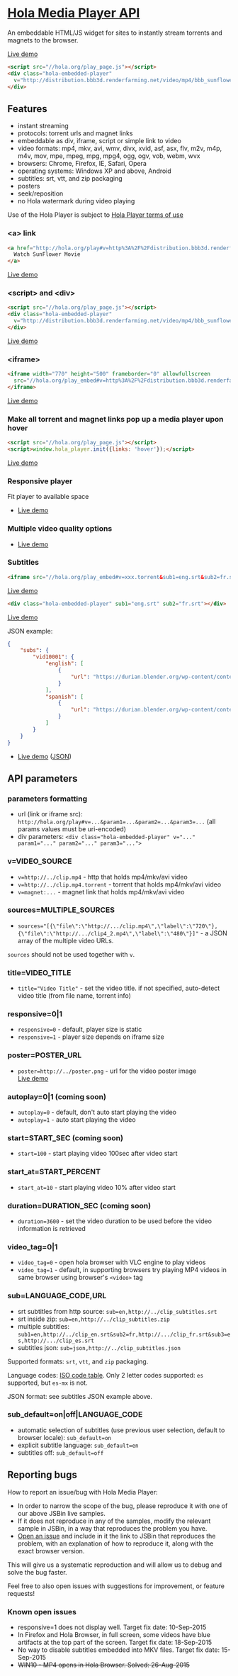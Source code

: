 # [Hola Media Player API](https://hola.org/player)
An embeddable HTML/JS widget for sites to instantly stream torrents and magnets to the browser.

[Live demo](http://jsbin.com/faceyu/8/)
```html
<script src="//hola.org/play_page.js"></script>
<div class="hola-embedded-player"
  v="http://distribution.bbb3d.renderfarming.net/video/mp4/bbb_sunflower_1080p_30fps_normal.mp4.torrent">
</div> 
```

## Features
* instant streaming
* protocols: torrent urls and magnet links
* embeddable as div, iframe, script or simple link to video
* video formats: mp4, mkv, avi, wmv, divx, xvid, asf, asx, flv, m2v, m4p, m4v, mov,
  mpe, mpeg, mpg, mpg4, ogg, ogv, vob, webm, wvx
* browsers: Chrome, Firefox, IE, Safari, Opera
* operating systems: Windows XP and above, Android
* subtitles: srt, vtt, and zip packaging
* posters
* seek/reposition
* no Hola watermark during video playing

Use of the Hola Player is subject to [Hola Player terms of use](http://hola.org/legal_publishers)

### &lt;a&gt; link
```html
<a href="http://hola.org/play#v=http%3A%2F%2Fdistribution.bbb3d.renderfarming.net%2Fvideo%2Fmp4%2Fbbb_sunflower_1080p_30fps_normal.mp4.torrent">
  Watch SunFlower Movie
</a>
```
[Live demo](http://hola.org/play#v=http%3A%2F%2Fdistribution.bbb3d.renderfarming.net%2Fvideo%2Fmp4%2Fbbb_sunflower_1080p_30fps_normal.mp4.torrent)

### &lt;script&gt; and &lt;div&gt;
```html
<script src="//hola.org/play_page.js"></script>
<div class="hola-embedded-player"
  v="http://distribution.bbb3d.renderfarming.net/video/mp4/bbb_sunflower_1080p_30fps_normal.mp4.torrent">
</div> 
```
[Live demo](http://jsbin.com/faceyu/8/)

### &lt;iframe&gt;
```html
<iframe width="770" height="500" frameborder="0" allowfullscreen
  src="//hola.org/play_embed#v=http%3A%2F%2Fdistribution.bbb3d.renderfarming.net%2Fvideo%2Fmp4%2Fbbb_sunflower_1080p_30fps_normal.mp4.torrent">
</iframe>
```
[Live demo](http://jsbin.com/faceyu/6/)

### Make all torrent and magnet links pop up a media player upon hover
```html
<script src="//hola.org/play_page.js"></script>
<script>window.hola_player.init({links: 'hover'});</script>
```
[Live demo](http://jsbin.com/faceyu/9/)

### Responsive player
Fit player to available space
* [Live demo](http://jsbin.com/vitira/1/)

### Multiple video quality options
* [Live demo](http://hola.org/play#sources=%5B%7B%22file%22%3A%22http%3A%2F%2Fmirrorblender.top-ix.org%2Fmovies%2Fsintel-2048-surround.mp4%22%2C%22label%22%3A%222048x872%22%7D%2C%7B%22file%22%3A%22http%3A%2F%2Fmirrorblender.top-ix.org%2Fmovies%2Fsintel-1024-surround.mp4%22%2C%22label%22%3A%221024x436%22%2C%22default%22%3Atrue%7D%5D)

### Subtitles
```html
<iframe src="//hola.org/play_embed#v=xxx.torrent&sub1=eng.srt&sub2=fr.srt"></iframe>
```
[Live demo](http://jsbin.com/faceyu/18/)

```html
<div class="hola-embedded-player" sub1="eng.srt" sub2="fr.srt"></div>
```
[Live demo](http://jsbin.com/faceyu/20/)

JSON example:
```json
{
	"subs": {
		"vid10001": {
			"english": [
				{
					"url": "https://durian.blender.org/wp-content/content/subtitles/sintel_en.srt"
				}
			],
			"spanish": [
				{
					"url": "https://durian.blender.org/wp-content/content/subtitles/sintel_es.srt"
				}
			]
		}
	}
}
```
* [Live demo](http://jsbin.com/faceyu/26) ([JSON](http://hola.org/player/api/vid10001))

## API parameters

### parameters formatting

* url (link or iframe src):
  `http://hola.org/play#v=...&param1=...&param2=...&param3=...`
   (all params values must be uri-encoded)
* div parameters:
  `<div class="hola-embedded-player" v="..." param1="..." param2="..." param3="...">`

### v=VIDEO_SOURCE

* `v=http://../clip.mp4` - http that holds mp4/mkv/avi video
* `v=http://../clip.mp4.torrent` - torrent that holds mp4/mkv/avi video
* `v=magnet:...` - magnet link that holds mp4/mkv/avi video

### sources=MULTIPLE_SOURCES
* `sources="[{\"file\":\"http://.../clip.mp4\",\"label\":\"720\"},{\"file\":\"http://.../clip4_2.mp4\",\"label\":\"480\"}]"` - a JSON array of the multiple video URLs.

`sources` should not be used together with `v`.

### title=VIDEO_TITLE

* `title="Video Title"` - set the video title. if not specified,  auto-detect video title (from file name, torrent info)

### responsive=0|1
* `responsive=0` - default, player size is static
* `responsive=1` - player size depends on iframe size

### poster=POSTER_URL

* `poster=http://../poster.png` - url for the video poster image  
[Live demo](http://jsbin.com/wozipo/2/)
 
### autoplay=0|1 (coming soon)

* `autoplay=0` - default, don't auto start playing the video
* `autoplay=1` - auto start playing the video

### start=START_SEC (coming soon)

* `start=100` - start playing video 100sec after video start

### start_at=START_PERCENT

* `start_at=10` - start playing video 10% after video start

### duration=DURATION_SEC (coming soon)

* `duration=3600` - set the video duration to be used before the video information is retrieved

### video_tag=0|1
* `video_tag=0` - open hola browser with VLC engine to play videos
* `video_tag=1` - default, in supporting browsers try playing MP4 videos in same browser using browser's `<video>` tag

### sub=LANGUAGE_CODE,URL

* srt subtitles from http source: `sub=en,http://../clip_subtitles.srt`
* srt inside zip: `sub=en,http://../clip_subtitles.zip`
* multiple subtitles: `sub1=en,http://../clip_en.srt&sub2=fr,http://.../clip_fr.srt&sub3=es,http://.../clip_es.srt`
* subtitles json: `sub=json,http://../clip_subtitles.json`

Supported formats: `srt`, `vtt`, and `zip` packaging.

Language codes: [ISO code table](http://www.w3schools.com/tags/ref_language_codes.asp). Only 2 letter codes supported: `es` supported, but `es-mx` is not.

JSON format: see subtitles JSON example above.

### sub_default=on|off|LANGUAGE_CODE
* automatic selection of subtitles (use previous user selection, default to browser locale): `sub_default=on`
* explicit subtitle language: `sub_default=en`
* subtitles off: `sub_default=off`

## Reporting bugs

How to report an issue/bug with Hola Media Player:

* In order to narrow the scope of the bug, please reproduce it with one of our above JSBin live samples.
* If it does not reproduce in any of the samples, modify the relevant sample in JSBin, in a way that reproduces the problem you have.
* [Open an issue](//github.com/hola/player/issues) and include in it the link to JSBin that reproduces the problem, with an explanation of how to reproduce it, along with the exact browser version.

This will give us a systematic reproduction and will allow us to debug and solve the bug faster.

Feel free to also open issues with suggestions for improvement, or feature requests!

### Known open issues

* responsive=1 does not display well.
  Target fix date: 10-Sep-2015
* In Firefox and Hola Browser, in full screen, some videos have blue artifacts at the top part of the screen.
  Target fix date: 18-Sep-2015
* No way to disable subtitles embedded into MKV files.
  Target fix date: 15-Sep-2015
* ~~WIN10 - MP4 opens in Hola Browser. Solved: 26-Aug-2015~~

  
